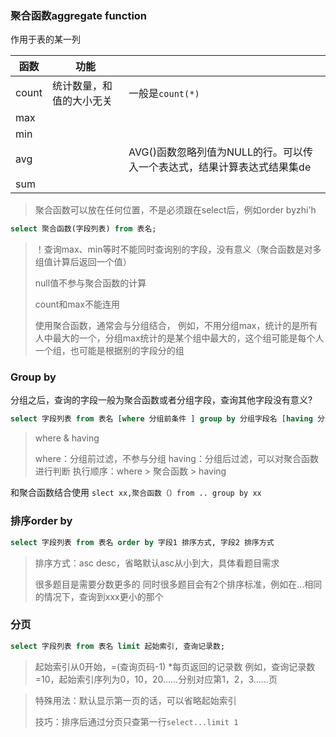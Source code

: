 ### 聚合函数aggregate function

作用于表的某一列

| 函数  | 功能                     |                                                              |
| ----- | ------------------------ | ------------------------------------------------------------ |
| count | 统计数量，和值的大小无关 | 一般是`count(*)`                                             |
| max   |                          |                                                              |
| min   |                          |                                                              |
| avg   |                          | AVG()函数忽略列值为NULL的行。可以传入一个表达式，结果计算表达式结果集de |
| sum   |                          |                                                              |

> 聚合函数可以放在任何位置，不是必须跟在select后，例如order byzhi'h

```sql
select 聚合函数(字段列表) from 表名;
```

> ！查询max、min等时不能同时查询别的字段，没有意义（聚合函数是对多组值计算后返回一个值）
>
> null值不参与聚合函数的计算
>
> count和max不能连用
>
> 使用聚合函数，通常会与分组结合，
> 例如，不用分组max，统计的是所有人中最大的一个，分组max统计的是某个组中最大的，这个组可能是每个人一个组，也可能是根据别的字段分的组

### Group by

分组之后，查询的字段一般为聚合函数或者分组字段，查询其他字段没有意义?

```sql
select 字段列表 from 表名 [where 分组前条件 ] group by 分组字段名 [having 分组后过滤条件];
```

> where & having
>
> where：分组前过滤，不参与分组
> having：分组后过滤，可以对聚合函数进行判断
> 执行顺序：where > 聚合函数 > having

和聚合函数结合使用
`slect xx,聚合函数（）from .. group by xx`

### 排序order by

 ``` sql
 select 字段列表 from 表名 order by 字段1 排序方式, 字段2 排序方式
 ```

> 排序方式：asc desc，省略默认asc从小到大，具体看题目需求
>
> 很多题目是需要分数更多的
> 同时很多题目会有2个排序标准，例如在...相同的情况下，查询到xxx更小的那个

### 分页

```sql
select 字段列表 from 表名 limit 起始索引, 查询记录数;
```

> 起始索引从0开始，=(查询页码-1) *每页返回的记录数
> 例如，查询记录数=10，起始索引序列为0，10，20……分别对应第1，2，3……页



>  特殊用法：默认显示第一页的话，可以省略起始索引
>
> 技巧：排序后通过分页只查第一行`select...limit 1`